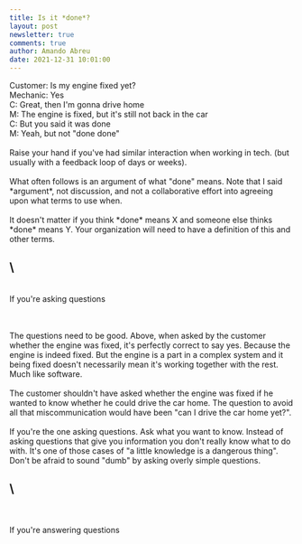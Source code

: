 ```yaml
---
title: Is it *done*?
layout: post
newsletter: true
comments: true
author: Amando Abreu
date: 2021-12-31 10:01:00
---
```

Customer: Is my engine fixed yet?\
Mechanic: Yes\
C: Great, then I'm gonna drive home\
M: The engine is fixed, but it's still not back in the car\
C: But you said it was done\
M: Yeah, but not "done done"\
\
Raise your hand if you've had similar interaction when working in tech. (but usually with a feedback loop of days or weeks).\
\
What often follows is an argument of what "done" means. Note that I said \*argument\*, not discussion, and not a collaborative effort into agreeing upon what terms to use when.\
\
It doesn't matter if you think \*done\* means X and someone else thinks \*done\* means Y. Your organization will need to have a definition of this and other terms.

## \
\
If you're asking questions

\
\
The questions need to be good. Above, when asked by the customer whether the engine was fixed, it's perfectly correct to say yes. Because the engine is indeed fixed. But the engine is a part in a complex system and it being fixed doesn't necessarily mean it's working together with the rest. Much like software.\
\
The customer shouldn't have asked whether the engine was fixed if he wanted to know whether he could drive the car home. The question to avoid all that miscommunication would have been "can I drive the car home yet?".\
\
If you're the one asking questions. Ask what you want to know. Instead of asking questions that give you information you don't really know what to do with. It's one of those cases of "a little knowledge is a dangerous thing". Don't be afraid to sound "dumb" by asking overly simple questions.

## \
\
\
If you're answering questions